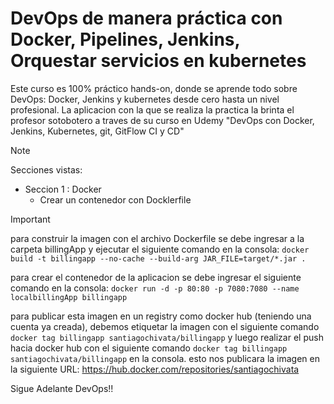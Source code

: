 # DevOps de manera práctica con Docker, Pipelines, Jenkins, Orquestar servicios en kubernetes

Este curso es 100% práctico hands-on, donde se aprende todo sobre DevOps: Docker, Jenkins y kubernetes desde cero hasta un nivel profesional.
La aplicacion con la que se realiza la practica la brinta el profesor sotobotero a traves de su curso en Udemy "DevOps con Docker, Jenkins, Kubernetes, git, GitFlow CI y CD"


> [!NOTE]
> Secciones vistas:
> - Seccion 1 : Docker
>   * Crear un contenedor con Docklerfile

> [!IMPORTANT]
> para construir la imagen con el archivo Dockerfile se debe ingresar a la carpeta billingApp y ejecutar el siguiente comando  en la consola: ```docker build -t billingapp --no-cache --build-arg JAR_FILE=target/*.jar . ```
>
> para crear el contenedor de la aplicacion se debe ingresar el siguiente comando en la consola: ``` docker run -d -p 80:80 -p 7080:7080 --name localbillingApp billingapp ```
>
> para publicar esta imagen en un registry como docker hub (teniendo una cuenta ya creada), debemos etiquetar la imagen con el siguiente comando ```docker tag billingapp santiagochivata/billingapp``` y luego realizar el push hacia docker hub con el siguiente comando ```docker tag billingapp santiagochivata/billingapp``` en la consola.
esto nos publicara la imagen en la siguiente URL: https://hub.docker.com/repositories/santiagochivata 


Sigue Adelante DevOps!!